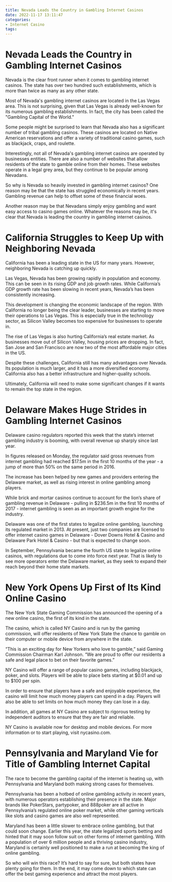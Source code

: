 ```yaml
---
title: Nevada Leads the Country in Gambling Internet Casinos
date: 2022-11-17 13:11:47
categories:
- Internet Casino
tags:
---
```



#  Nevada Leads the Country in Gambling Internet Casinos

Nevada is the clear front runner when it comes to gambling internet casinos. The state has over two hundred such establishments, which is more than twice as many as any other state.

Most of Nevada's gambling internet casinos are located in the Las Vegas area. This is not surprising, given that Las Vegas is already well-known for its numerous gambling establishments. In fact, the city has been called the "Gambling Capital of the World."

Some people might be surprised to learn that Nevada also has a significant number of tribal gambling casinos. These casinos are located on Native American reservations and offer a variety of traditional casino games, such as blackjack, craps, and roulette.

Interestingly, not all of Nevada's gambling internet casinos are operated by businesses entities. There are also a number of websites that allow residents of the state to gamble online from their homes. These websites operate in a legal grey area, but they continue to be popular among Nevadans.

So why is Nevada so heavily invested in gambling internet casinos? One reason may be that the state has struggled economically in recent years. Gambling revenue can help to offset some of these financial woes.

Another reason may be that Nevadans simply enjoy gambling and want easy access to casino games online. Whatever the reasons may be, it's clear that Nevada is leading the country in gambling internet casinos.

#  California Struggles to Keep Up with Neighboring Nevada

California has been a leading state in the US for many years. However, neighboring Nevada is catching up quickly.

Las Vegas, Nevada has been growing rapidly in population and economy. This can be seen in its rising GDP and job growth rates. While California’s GDP growth rate has been slowing in recent years, Nevada’s has been consistently increasing.

This development is changing the economic landscape of the region. With California no longer being the clear leader, businesses are starting to move their operations to Las Vegas. This is especially true in the technology sector, as Silicon Valley becomes too expensive for businesses to operate in.

The rise of Las Vegas is also hurting California’s real estate market. As businesses move out of Silicon Valley, housing prices are dropping. In fact, San Jose and San Francisco are now two of the most affordable major cities in the US.

Despite these challenges, California still has many advantages over Nevada. Its population is much larger, and it has a more diversified economy. California also has a better infrastructure and higher-quality schools.

Ultimately, California will need to make some significant changes if it wants to remain the top state in the region.

#  Delaware Makes Huge Strides in Gambling Internet Casinos

Delaware casino regulators reported this week that the state’s internet gambling industry is booming, with overall revenue up sharply since last year.

In figures released on Monday, the regulator said gross revenues from internet gambling had reached $17.5m in the first 10 months of the year - a jump of more than 50% on the same period in 2016.

The increase has been helped by new games and providers entering the Delaware market, as well as rising interest in online gambling among players.

While brick and mortar casinos continue to account for the lion’s share of gambling revenue in Delaware - pulling in $236.5m in the first 10 months of 2017 - internet gambling is seen as an important growth engine for the industry.

Delaware was one of the first states to legalize online gambling, launching its regulated market in 2013. At present, just two companies are licensed to offer internet casino games in Delaware - Dover Downs Hotel & Casino and Delaware Park Hotel & Casino - but that is expected to change soon.

In September, Pennsylvania became the fourth US state to legalize online casinos, with regulations due to come into force next year. That is likely to see more operators enter the Delaware market, as they seek to expand their reach beyond their home state markets.

#  New York Opens Up First of Its Kind Online Casino

The New York State Gaming Commission has announced the opening of a new online casino, the first of its kind in the state.

The casino, which is called NY Casino and is run by the gaming commission, will offer residents of New York State the chance to gamble on their computer or mobile device from anywhere in the state.

“This is an exciting day for New Yorkers who love to gamble,” said Gaming Commission Chairman Karl Johnson. “We are proud to offer our residents a safe and legal place to bet on their favorite games.”

NY Casino will offer a range of popular casino games, including blackjack, poker, and slots. Players will be able to place bets starting at $0.01 and up to $100 per spin.

In order to ensure that players have a safe and enjoyable experience, the casino will limit how much money players can spend in a day. Players will also be able to set limits on how much money they can lose in a day.

In addition, all games at NY Casino are subject to rigorous testing by independent auditors to ensure that they are fair and reliable.

NY Casino is available now for desktop and mobile devices. For more information or to start playing, visit nycasino.com.

#  Pennsylvania and Maryland Vie for Title of Gambling Internet Capital

The race to become the gambling capital of the internet is heating up, with Pennsylvania and Maryland both making strong cases for themselves.

Pennsylvania has been a hotbed of online gambling activity in recent years, with numerous operators establishing their presence in the state. Major brands like PokerStars, partypoker, and 888poker are all active in Pennsylvania’s regulated online poker market, while other gaming verticals like slots and casino games are also well represented.

Maryland has been a little slower to embrace online gambling, but that could soon change. Earlier this year, the state legalized sports betting and hinted that it may soon follow suit on other forms of internet gambling. With a population of over 6 million people and a thriving casino industry, Maryland is certainly well positioned to make a run at becoming the king of online gambling.

So who will win this race? It’s hard to say for sure, but both states have plenty going for them. In the end, it may come down to which state can offer the best gaming experience and attract the most players.